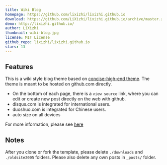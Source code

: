 ```yaml
---
title: Wiki Blog
homepage: https://github.com/lixizhi/lixizhi.github.io
download: https://github.com/LiXizhi/lixizhi.github.io/archive/master.zip
demo: http://lixizhi.github.io/
author: LiXizhi
thumbnail: wiki-blog.jpg
license: MIT License
github_repo: lixizhi/lixizhi.github.io
stars: 13
---
```


## Features
This is a wiki style blog theme based on [concise-high-end theme](https://github.com/Gaohaoyang/gaohaoyang.github.io).
The theme is meant to be hosted on github.com directly.
* On the bottom of each page, there is a `view source` link, where you
  can edit or create new post directly on the web with github.
* disqus.com is integrated for international users.
* duoshuo.com is integrated for Chinese users.
* auto size on all devices

For more information, please see [here](http://lixizhi.github.io/about/)

## Notes
After you clone or fork the template, please delete `./downloads` and
`./oldsite2005` folders. Please also delete any own posts in `_posts/`
folder.

